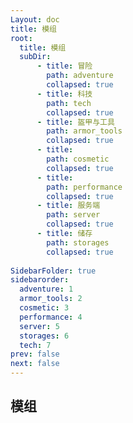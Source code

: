 ```yaml
---
Layout: doc
title: 模组
root:
  title: 模组
  subDir:
      - title: 冒险
        path: adventure
        collapsed: true
      - title: 科技
        path: tech
        collapsed: true
      - title: 盔甲与工具
        path: armor_tools
        collapsed: true
      - title: 
        path: cosmetic
        collapsed: true
      - title: 
        path: performance
        collapsed: true
      - title: 服务端
        path: server
        collapsed: true
      - title: 储存
        path: storages
        collapsed: true
      
SidebarFolder: true
sidebarorder:
  adventure: 1
  armor_tools: 2
  cosmetic: 3
  performance: 4
  server: 5
  storages: 6
  tech: 7
prev: false
next: false
---
```

## 模组
